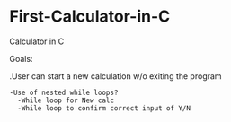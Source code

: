 # First-Calculator-in-C
Calculator in C


Goals:

  .User can start a new calculation w/o exiting the program
  
  
    -Use of nested while loops?
      -While loop for New calc
      -While loop to confirm correct input of Y/N
